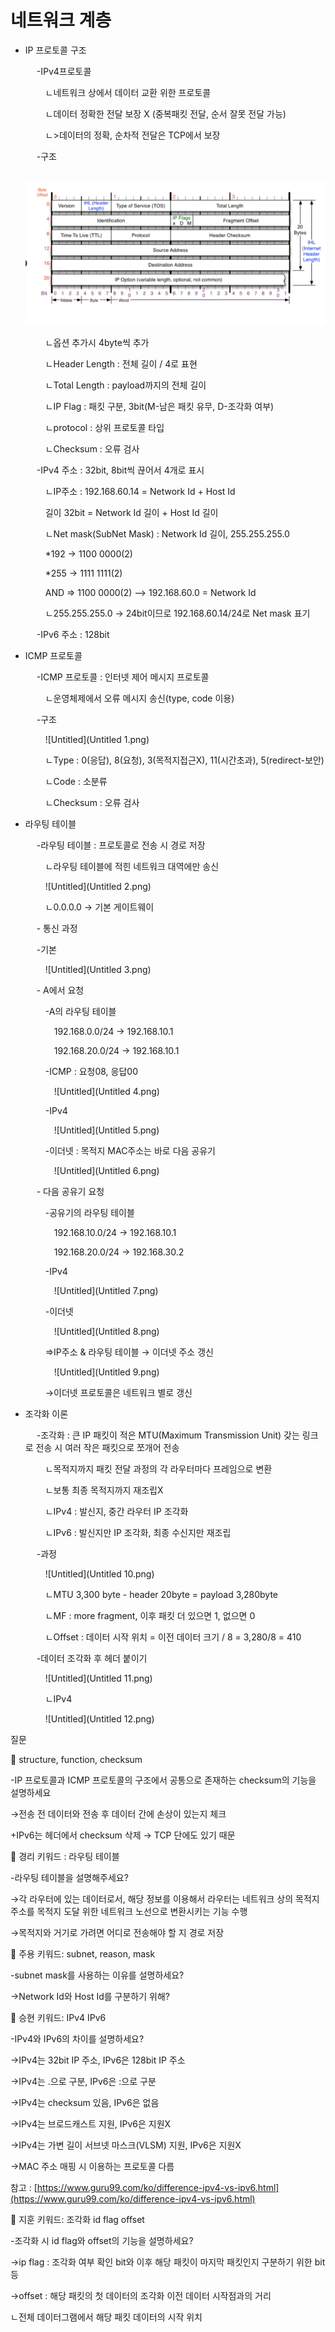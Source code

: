 # 네트워크 계층

- IP 프로토콜 구조
    
   &emsp; -IPv4프로토콜
    
   &emsp;&emsp; ㄴ네트워크 상에서 데이터 교환 위한 프로토콜
    
   &emsp;&emsp; ㄴ데이터 정확한 전달 보장 X (중복패킷 전달, 순서 잘못 전달 가능)
    
   &emsp;&emsp; ㄴ>데이터의 정확, 순차적 전달은 TCP에서 보장
    
   &emsp; -구조
    
   &emsp;&emsp; ![Untitled](Untitled.png)
    
   &emsp;&emsp; ㄴ옵션 추가시 4byte씩 추가
    
   &emsp;&emsp; ㄴHeader Length : 전체 길이 / 4로 표현
    
   &emsp;&emsp; ㄴTotal Length : payload까지의 전체 길이
    
   &emsp;&emsp; ㄴIP Flag : 패킷 구분, 3bit(M-남은 패킷 유무, D-조각화 여부)
    
   &emsp;&emsp; ㄴprotocol : 상위 프로토콜 타입
    
   &emsp;&emsp; ㄴChecksum : 오류 검사
    
   &emsp; -IPv4 주소 : 32bit, 8bit씩 끊어서 4개로 표시
    
   &emsp;&emsp; ㄴIP주소 : 192.168.60.14 = Network Id + Host Id
    
   &emsp;&emsp; 길이 32bit = Network Id 길이 + Host Id 길이
    
   &emsp;&emsp; ㄴNet mask(SubNet Mask) : Network Id 길이, 255.255.255.0
    
   &emsp;&emsp; *192 → 1100 0000(2)
    
   &emsp;&emsp; *255 → 1111 1111(2)
    
   &emsp;&emsp; AND ⇒ 1100 0000(2) —> 192.168.60.0 = Network Id
    
   &emsp;&emsp; ㄴ255.255.255.0 → 24bit이므로 192.168.60.14/24로 Net mask 표기
    
   &emsp; -IPv6 주소 : 128bit
    
- ICMP 프로토콜
    
   &emsp; -ICMP 프로토콜 : 인터넷 제어 메시지 프로토콜
    
   &emsp;&emsp; ㄴ운영체제에서 오류 메시지 송신(type, code 이용)
    
   &emsp; -구조
    
   &emsp;&emsp; ![Untitled](Untitled 1.png)
    
   &emsp;&emsp; ㄴType : 0(응답), 8(요청), 3(목적지접근X), 11(시간초과), 5(redirect-보안)
    
   &emsp;&emsp; ㄴCode : 소분류
    
   &emsp;&emsp; ㄴChecksum : 오류 검사
    
- 라우팅 테이블
    
   &emsp; -라우팅 테이블 : 프로토콜로 전송 시 경로 저장
    
   &emsp;&emsp; ㄴ라우팅 테이블에 적힌 네트워크 대역에만 송신
    
   &emsp;&emsp; ![Untitled](Untitled 2.png)
    
   &emsp;&emsp; ㄴ0.0.0.0 → 기본 게이트웨이
    
   &emsp; - 통신 과정
        
   &emsp;     -기본
        
   &emsp;&emsp;     ![Untitled](Untitled 3.png)
        
   &emsp;     - A에서 요청
            
   &emsp;&emsp;         -A의 라우팅 테이블
            
   &emsp;&emsp;&emsp;         192.168.0.0/24 → 192.168.10.1
            
   &emsp;&emsp;&emsp;         192.168.20.0/24 → 192.168.10.1
            
   &emsp;&emsp;         -ICMP : 요청08, 응답00
            
   &emsp;&emsp;&emsp;         ![Untitled](Untitled 4.png)
            
   &emsp;&emsp;         -IPv4
            
   &emsp;&emsp;&emsp;         ![Untitled](Untitled 5.png)
            
   &emsp;&emsp;         -이더넷 : 목적지 MAC주소는 바로 다음 공유기
            
   &emsp;&emsp;&emsp;         ![Untitled](Untitled 6.png)
            
   &emsp;     - 다음 공유기 요청
            
   &emsp;&emsp;         -공유기의 라우팅 테이블
            
   &emsp;&emsp;&emsp;         192.168.10.0/24 → 192.168.10.1
            
   &emsp;&emsp;&emsp;         192.168.20.0/24 → 192.168.30.2
            
   &emsp;&emsp;         -IPv4
            
   &emsp;&emsp;&emsp;         ![Untitled](Untitled 7.png)
            
   &emsp;&emsp;         -이더넷
            
   &emsp;&emsp;&emsp;         ![Untitled](Untitled 8.png)
            
   &emsp;&emsp;         ⇒IP주소 & 라우팅 테이블 → 이더넷 주소 갱신
            
   &emsp;&emsp;&emsp;         ![Untitled](Untitled 9.png)
            
        
   &emsp;&emsp;     →이더넷 프로토콜은 네트워크 별로 갱신
        
- 조각화 이론
    
   &emsp; -조각화 : 큰 IP 패킷이 적은 MTU(Maximum Transmission Unit) 갖는 링크로 전송 시 여러 작은 패킷으로 쪼개어 전송
    
   &emsp;&emsp; ㄴ목적지까지 패킷 전달 과정의 각 라우터마다 프레임으로 변환
    
   &emsp;&emsp; ㄴ보통 최종 목적지까지 재조립X
    
   &emsp;&emsp; ㄴIPv4 : 발신지, 중간 라우터 IP 조각화
    
   &emsp;&emsp; ㄴIPv6 : 발신지만 IP 조각화, 최종 수신지만 재조립
    
   &emsp; -과정
    
   &emsp;&emsp; ![Untitled](Untitled 10.png)
    
   &emsp;&emsp; ㄴMTU 3,300 byte - header 20byte = payload 3,280byte
    
   &emsp;&emsp; ㄴMF : more fragment, 이후 패킷 더 있으면 1, 없으면 0
    
   &emsp;&emsp; ㄴOffset : 데이터 시작 위치 = 이전 데이터 크기 / 8 = 3,280/8 = 410
    
   &emsp; -데이터 조각화 후 헤더 붙이기
    
   &emsp;&emsp; ![Untitled](Untitled 11.png)
    
   &emsp;&emsp; ㄴIPv4
    
   &emsp;&emsp; ![Untitled](Untitled 12.png)
    

질문

🚨 structure, function, checksum

-IP 프로토콜과 ICMP 프로토콜의 구조에서 공통으로 존재하는 checksum의 기능을 설명하세요

→전송 전 데이터와 전송 후 데이터 간에 손상이 있는지 체크

+IPv6는 헤더에서 checksum 삭제 → TCP 단에도 있기 때문

🚨 경리 키워드 : 라우팅 테이블

-라우팅 테이블을 설명해주세요?

→각 라우터에 있는 데이터로서, 해당 정보를 이용해서 라우터는 네트워크 상의 목적지 주소를 목적지 도달 위한 네트워크 노선으로 변환시키는 기능 수행

→목적지와 거기로 가려면 어디로 전송해야 할 지 경로 저장

🚨 주용 키워드: subnet, reason, mask

-subnet mask를 사용하는 이유를 설명하세요?

→Network Id와 Host Id를 구분하기 위해?

🚨 승현 키워드: IPv4 IPv6

-IPv4와 IPv6의 차이를 설명하세요?

→IPv4는 32bit IP 주소, IPv6은 128bit IP 주소

→IPv4는 .으로 구분, IPv6은 :으로 구분

→IPv4는 checksum 있음, IPv6은 없음

→IPv4는 브로드캐스트 지원, IPv6은 지원X

→IPv4는 가변 길이 서브넷 마스크(VLSM) 지원, IPv6은 지원X

→MAC 주소 매핑 시 이용하는 프로토콜 다름

참고 : [https://www.guru99.com/ko/difference-ipv4-vs-ipv6.html](https://www.guru99.com/ko/difference-ipv4-vs-ipv6.html)

🚨 지훈 키워드: 조각화 id flag offset

-조각화 시 id flag와 offset의 기능을 설명하세요?

→ip flag : 조각화 여부 확인 bit와 이후 해당 패킷이 마지막 패킷인지 구분하기 위한 bit 등

→offset : 해당 패킷의 첫 데이터의 조각화 이전 데이터 시작점과의 거리

ㄴ전체 데이터그램에서 해당 패킷 데이터의 시작 위치
